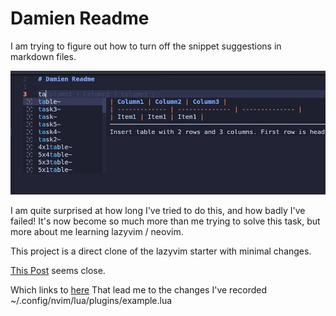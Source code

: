 # Damien Readme


I am trying to figure out how to turn off the snippet suggestions in markdown files. 

![Example of Issue](./screen.jpg)

I am quite surprised at how long I've tried to do this, and how badly I've failed! It's now become so much more than me trying to solve this task, but more about me learning lazyvim / neovim. 

This project is a direct clone of the lazyvim starter with minimal changes. 

[This Post](https://www.reddit.com/r/neovim/comments/18d2vad/how_to_disable_the_snippet_window_neovim_lazyvim/) seems close. 

Which links to [here](https://github.com/hrsh7th/nvim-cmp/blob/0b751f6beef40fd47375eaf53d3057e0bfa317e4/doc/cmp.txt#L956-L969)
That lead me to the changes I've recorded ~/.config/nvim/lua/plugins/example.lua


